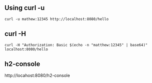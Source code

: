 ## Using curl -u

```shell
curl -u mathew:12345 http://localhost:8080/hello
```

## curl -H

```shell
curl -H "Authorization: Basic $(echo -n "matthew:12345" | base64)" localhost:8080/hello
```

## h2-console
http://locahost:8080/h2-console
